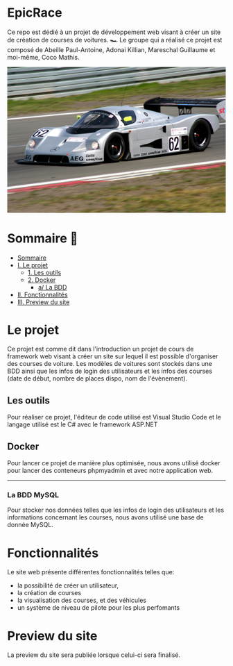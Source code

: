 # EpicRace

Ce repo est dédié à un projet de développement web visant à créer un site de création de courses de voitures. 🏎️
Le groupe qui a réalisé ce projet est composé de Abeille Paul-Antoine, Adonai Killian, Mareschal Guillaume et moi-même, Coco Mathis.

![](./img/Sauber-C9.jpg)

# Sommaire 📄

- [Sommaire](#Sommaire)
- [I. Le projet](#Le-but-du-projet)
  - [1. Les outils](#Les-outils)
  - [2. Docker](#Docker)
    - [a/ La BDD](#La-BDD-MySQL)
- [II. Fonctionnalités](#Fonctionnalités)
- [III. Preview du site](#Preview-du-site)

# Le projet

Ce projet est comme dit dans l'introduction un projet de cours de framework web visant à créer un site sur lequel il est possible d'organiser des courses de voiture.
Les modèles de voitures sont stockés dans une BDD ainsi que les infos de login des utilisateurs et les infos des courses (date de début, nombre de places dispo, nom de l'évènement).

## Les outils

Pour réaliser ce projet, l'éditeur de code utilisé est Visual Studio Code et le langage utilisé est le C# avec le framework ASP.NET

## Docker

Pour lancer ce projet de manière plus optimisée, nous avons utilisé docker pour lancer des conteneurs phpmyadmin et avec notre application web.

---

### La BDD MySQL

Pour stocker nos données telles que les infos de login des utilisateurs et les informations concernant les courses, nous avons utilisé une base de donnée MySQL.

# Fonctionnalités

Le site web présente différentes fonctionnalités telles que:
- la possibilité de créer un utilisateur,
- la création de courses
- la visualisation des courses, et des véhicules
- un système de niveau de pilote pour les plus perfomants

# Preview du site

La preview du site sera publiée lorsque celui-ci sera finalisé.
